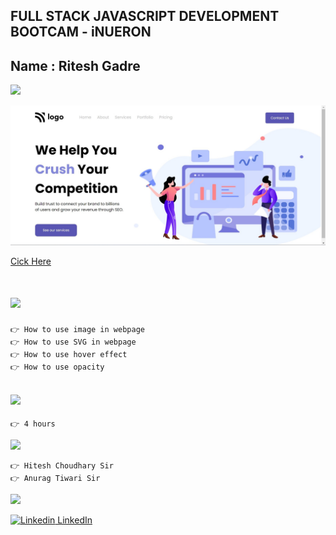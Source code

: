## FULL STACK JAVASCRIPT DEVELOPMENT BOOTCAM - iNUERON

## Name : Ritesh Gadre

![](https://img.shields.io/badge/Project%204-Deployed-green)

![](./images/Project4.jpg)

[Cick Here](https://ritesh-project-3-law-home-page.netlify.app/)

# ![](https://img.shields.io/badge/-Learnings-orange)

```
👉 How to use image in webpage
👉 How to use SVG in webpage
👉 How to use hover effect
👉 How to use opacity
```

## ![](https://img.shields.io/badge/-Time%20Taken-orange)
```
👉 4 hours
```

![](https://img.shields.io/badge/-Speacial%20Thanks-orange)
```
👉 Hitesh Choudhary Sir
👉 Anurag Tiwari Sir
```

![](https://img.shields.io/badge/-Connect%20with%20me-blue)

[![Linkedin](https://i.stack.imgur.com/gVE0j.png) LinkedIn](https://www.linkedin.com/in/ritesh-gadre-80a0a9188/)
